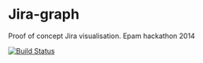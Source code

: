 Jira-graph
========

Proof of concept Jira visualisation. Epam hackathon 2014


[![Build Status](https://travis-ci.org/WonderBeat/jira-graph.png?branch=master)](https://travis-ci.org/WonderBeat/jira-graph)
